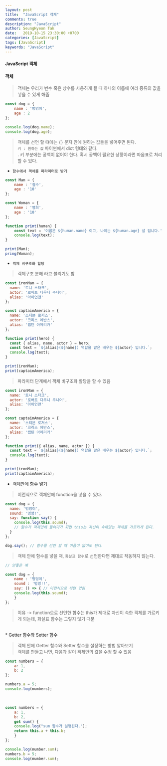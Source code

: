 ```yaml
---
layout: post
title:  "JavaScript 객체"
comments: true
description: "JavaScript"
author: SeungHyeon Tak
date:   2019-10-15 23:30:00 +0700
categories: [JavaScript]
tags: [JavaScript]
keywords: "JavaScript"
---
```

#### JavaScript 객체

#### 객체
> 객체는 우리가 변수 혹은 상수를 사용하게 될 때 하나의 이름에 여러 종류의 값을 넣을 수 있게 해줌 <br>

```javascript
const dog = {
	name : '멍멍이',
	age : 2
};

console.log(dog.name);
console.log(dog.age);
```

> 객체를 선언 할 떄에는 `{}` 문자 안에 원하는 값들을 넣어주면 된다. <br>
> `키 : 원하는 값` 파이썬에서 dict 형태와 같다. <br>.
> 키 부분에는 공백이 없어야 한다. 혹시 공백이 필요한 상황이라면 따옴표로 처리 할 수 있다. <br>

* `함수에서 객체를 파라미터로 받기`

```javascript
const Man = {
	name : '철수',
	age : '10'
};

const Woman = {
	name : '영희',
	age : '10'
};

function print(human) {
	const text = '이름은 ${human.name} 이고, 나이는 ${human.age} 살 입니다.';
	console.log(text);
}

print(Man);
pring(Woman);
```

* `객체 비구조화 할당`

> 객체구조 분해 라고 불리기도 함

```javascript
const ironMan = {
  name: '토니 스타크',
  actor: '로버트 다우니 주니어',
  alias: '아이언맨'
};

const captainAmerica = {
  name: '스티븐 로저스',
  actor: '크리스 에반스',
  alias: '캡틴 아메리카'
};

function print(hero) {
  const { alias, name, actor } = hero;
  const text = `${alias}(${name}) 역할을 맡은 배우는 ${actor} 입니다.`;
  console.log(text);
}

print(ironMan);
print(captainAmerica);
```

> 파라미터 단계에서 객체 비구조화 할당을 할 수 있음

```javascript
const ironMan = {
  name: '토니 스타크',
  actor: '로버트 다우니 주니어',
  alias: '아이언맨'
};

const captainAmerica = {
  name: '스티븐 로저스',
  actor: '크리스 에반스',
  alias: '캡틴 아메리카'
};

function print({ alias, name, actor }) {
  const text = `${alias}(${name}) 역할을 맡은 배우는 ${actor} 입니다.`;
  console.log(text);
}

print(ironMan);
print(captainAmerica);
```

* 객체안에 함수 넣기
> 이런식으로 객체안에 function을 넣을 수 있다.

```javascript
const dog = {
  name: '멍멍이',
  sound: '멍멍!',
  say: function say() {
    console.log(this.sound);
    // 함수가 객체안에 들어가가 되면 this는 자신이 속해있는 객체를 가르키게 된다.
  }
};

dog.say(); // 함수를 선언 할 때 이름이 없어도 된다.
```

> 객체 안에 함수를 넣을 때, `화살표 함수`로 선언한다면 제대로 작동하지 않는다.

```javascript
// 안좋은 예

const dog = {
    name : '멍멍이',
    sound : '멍멍!!',
    say: () => { // 이런식으로 하면 안됨
	console.log(this.sound);
    }
};
```

> 이유 -> function으로 선언한 함수는 this가 제대로 자신이 속한 객체를 가르키게 되는데, 화살표 함수는 그렇지 않기 때문
<br>
* Getter 함수와 Setter 함수

> 객체 안에 Getter 함수와 Setter 함수를 설정하는 방법 알아보기 <br>
> 객체를 만들고 나면, 다음과 같이 객체안의 값을 수정 할 수 있음

```javascript
const numbers = {
    a: 1,
    b: 2
};

numbers.a = 5;
console.log(numbers);
```

<br>

```javascript
const numbers = {
    a: 1,
    b: 2,
    get sum() {
	console.log("sum 함수가 실행된다.");
	return this.a + this.b;
    }
};

console.log(number.sum);
numbers.b = 5;
console.log(number.sum);
```

